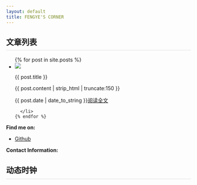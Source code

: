 ```yaml
---
layout: default
title: FENGYE'S CORNER
---
```

<div class="contentBox col-xs-12 col-sm-9  col-md-8 ">
<h2 style="border-bottom: 1px solid #ddd; padding-bottom:8px;">文章列表</h2>
  <ul class="posts">
    {% for post in site.posts %}
      <li class="clearfix">
      <div class="leftD">
        <img src="{{post.leftImg}}"/>
      </div>
      <div class="rightD">
        <p class="title">{{ post.title }}</p>
    <div class="post-content-preview">
          {{ post.content | strip_html | truncate:150 }}
      </div>
      <p class="post-meta" style="font-size:14px;">
      <!-- <span>{{ post.date | date_to_string }}</span> --><!--  &raquo; -->
          <!-- Posted by {% if post.author %}{{ post.author }}{% else %}{{ site.title }}{% endif %} -->
        <span>{{ post.date | date_to_string }}</span><span class="FullText"><a href="{{ post.url }}">阅读全文</a></span>
      </p>
      </div>

      </li>
    {% endfor %}
  </ul>

<!-- {% highlight console %}
$ git clone ...
{% endhighlight %}
{% highlight ruby %}
put hello
{% endhighlight %} -->
<p><b>Find me on:</b></p>
<ul>
<li><a href="http://github.io/fengye12/">Github</a></li>
</ul>
<p><b>Contact Information:</b></p>
<!-- <blockquote>
欢迎所有朋友加我微信：zjs123zjs1234
</blockquote> -->
</div>
<div class="hidden-xs col-sm-3  col-md-4">
  <h2 style="border-bottom: 1px solid #ddd;padding-bottom:10px;">动态时钟</h2>
<div class="clock" style="text-align:cenetr;">
  <canvas id="clock" width="120px" height="120px"  style="margin:20px auto">
      <script>
        var dom = document.getElementById('clock');
          var ctx = dom.getContext('2d');
          var width = ctx.canvas.width;
          var height = ctx.canvas.height;
           var r = width/2;
           var rem = width/200;
           function drawBackground(){
              ctx.save();
              ctx.translate(r, r);//把圆心定位到正方形的中心
              ctx.beginPath();//创建一个起始路径
              ctx.lineWidth = 10*rem;
              ctx.arc(0,0,r-ctx.lineWidth/2,0,2*Math.PI,false);
              ctx.stroke();//绘制路径

              var hourNumbers = [3,4,5,6,7,8,9,10,11,12,1,2,3]
              ctx.font = 18*rem+'px Arial';//字体样式
              ctx.textAlign = "center";//水平居中
              ctx.textBaseline = 'middle';//垂直居中
              hourNumbers.forEach(function(number,i){
                var rad = i*2*Math.PI/12;
                var x = Math.cos(rad) * (r-30*rem);
                var y = Math.sin(rad) * (r-30*rem);
                ctx.fillText(number, x, y)//文字填充
              });
              for(var i = 0;i < 60; i++){
                  var rad = i*2*Math.PI/60;
                  var x = Math.cos(rad) * (r-18*rem);
                  var y = Math.sin(rad) * (r-18*rem);
                  ctx.beginPath();//再画要再创建一个起始路径
                  if(i % 5 === 0 ){
                      ctx.fillStyle = '#000';
                      ctx.arc(x,y,2*rem,0,2*Math.PI,false);
                  }else{
                  ctx.fillStyle = '#ccc';
                   ctx.arc(x,y,2*rem,0,2*Math.PI,false);
                   }
                   ctx.fill(); //填充小圆
          }
      }
      function drawHour(hour,minute){
          ctx.save();//保存画小时之前的画布状态
          ctx.beginPath();
          var rad = 2*Math.PI /12 *hour;
          var mrad = 2*Math.PI /12/60 *minute;
           ctx.rotate(rad+mrad);
          ctx.lineWidth = 6*rem;
          ctx.lineCap = 'round';
          ctx.moveTo(0, 10*rem);
          ctx.lineTo(0, -r/2);
          ctx.stroke();
          ctx.restore();//画完之后返回到画小时之前的画布状态
  }
      function drawMinute(minute){
          ctx.save();
          ctx.beginPath();
          var rad = 2*Math.PI /60 *minute;
          ctx.rotate(rad);
          ctx.lineWidth = 3*rem;
          ctx.lineCap = 'round';//设置或返回线条的结束端点样式
          ctx.moveTo(0, 10*rem);//起始点改变
          ctx.lineTo(0, -r+30*rem);//画线条
          ctx.stroke();
          ctx.restore();
  }
      function drawSecond(second){
          ctx.save();
          ctx.beginPath();
          ctx.fillStyle = 'red'
          var rad = 2*Math.PI /60 *second;
          ctx.rotate(rad);
          ctx.lineWidth = 2*rem;
          ctx.lineCap = 'round';//设置或返回线条的结束端点样式
          ctx.moveTo(-2*rem, 20*rem);//起始点改变
          ctx.lineTo(2*rem,20*rem);
          ctx.lineTo(1,-r+18*rem);
          ctx.lineTo(-1,-r+18*rem);
          ctx.fill();
          ctx.restore();
  }
  function darwC(){
      ctx.beginPath();
      ctx.fillStyle = '#fff';
      ctx.arc(0,0,3*rem,0,2*Math.PI,false);
      ctx.fill();

  }
  function draw(){
      ctx.clearRect(0, 0, width, height)
          var now=new Date();
          var hour=now.getHours();
          var minute=now.getMinutes();
          var second=now.getSeconds();
          drawBackground();
          drawHour(hour,minute);
          drawMinute(minute);
          drawSecond(second);
          darwC();
          ctx.restore();
  }
  draw();
  setInterval(draw, 1000)
      </script>
</div>
</div>
